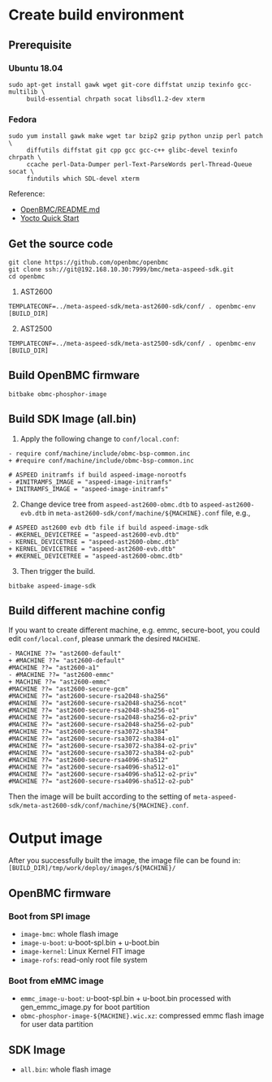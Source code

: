 # Create build environment
## Prerequisite
### Ubuntu 18.04
```
sudo apt-get install gawk wget git-core diffstat unzip texinfo gcc-multilib \
     build-essential chrpath socat libsdl1.2-dev xterm
```

### Fedora
```
sudo yum install gawk make wget tar bzip2 gzip python unzip perl patch \
     diffutils diffstat git cpp gcc gcc-c++ glibc-devel texinfo chrpath \
     ccache perl-Data-Dumper perl-Text-ParseWords perl-Thread-Queue socat \
     findutils which SDL-devel xterm
```

Reference:
- [OpenBMC/README.md](https://github.com/openbmc/openbmc#1-prerequisite)
- [Yocto Quick Start](https://www.yoctoproject.org/docs/1.8/yocto-project-qs/yocto-project-qs.html#the-linux-distro)

## Get the source code
```
git clone https://github.com/openbmc/openbmc
git clone ssh://git@192.168.10.30:7999/bmc/meta-aspeed-sdk.git
cd openbmc
```

1. AST2600

```
TEMPLATECONF=../meta-aspeed-sdk/meta-ast2600-sdk/conf/ . openbmc-env [BUILD_DIR]
```

2. AST2500

```
TEMPLATECONF=../meta-aspeed-sdk/meta-ast2500-sdk/conf/ . openbmc-env [BUILD_DIR]
```

## Build OpenBMC firmware
```
bitbake obmc-phosphor-image
```

## Build SDK Image (all.bin)
1. Apply the following change to `conf/local.conf`:

```
- require conf/machine/include/obmc-bsp-common.inc
+ #require conf/machine/include/obmc-bsp-common.inc

# ASPEED initramfs if build aspeed-image-norootfs
- #INITRAMFS_IMAGE = "aspeed-image-initramfs"
+ INITRAMFS_IMAGE = "aspeed-image-initramfs"
```

2. Change device tree from `aspeed-ast2600-obmc.dtb` to `aspeed-ast2600-evb.dtb` in `meta-ast2600-sdk/conf/machine/${MACHINE}.conf` file, e.g.,

```
# ASPEED ast2600 evb dtb file if build aspeed-image-sdk
- #KERNEL_DEVICETREE = "aspeed-ast2600-evb.dtb"
- KERNEL_DEVICETREE = "aspeed-ast2600-obmc.dtb"
+ KERNEL_DEVICETREE = "aspeed-ast2600-evb.dtb"
+ #KERNEL_DEVICETREE = "aspeed-ast2600-obmc.dtb"
```

3. Then trigger the build.

```
bitbake aspeed-image-sdk
```

## Build different machine config
If you want to create different machine, e.g. emmc, secure-boot, you could edit `conf/local.conf`, please unmark the desired `MACHINE`.
```
- MACHINE ??= "ast2600-default"
+ #MACHINE ??= "ast2600-default"
#MACHINE ??= "ast2600-a1"
- #MACHINE ??= "ast2600-emmc"
+ MACHINE ??= "ast2600-emmc"
#MACHINE ??= "ast2600-secure-gcm"
#MACHINE ??= "ast2600-secure-rsa2048-sha256"
#MACHINE ??= "ast2600-secure-rsa2048-sha256-ncot"
#MACHINE ??= "ast2600-secure-rsa2048-sha256-o1"
#MACHINE ??= "ast2600-secure-rsa2048-sha256-o2-priv"
#MACHINE ??= "ast2600-secure-rsa2048-sha256-o2-pub"
#MACHINE ??= "ast2600-secure-rsa3072-sha384"
#MACHINE ??= "ast2600-secure-rsa3072-sha384-o1"
#MACHINE ??= "ast2600-secure-rsa3072-sha384-o2-priv"
#MACHINE ??= "ast2600-secure-rsa3072-sha384-o2-pub"
#MACHINE ??= "ast2600-secure-rsa4096-sha512"
#MACHINE ??= "ast2600-secure-rsa4096-sha512-o1"
#MACHINE ??= "ast2600-secure-rsa4096-sha512-o2-priv"
#MACHINE ??= "ast2600-secure-rsa4096-sha512-o2-pub"
```

Then the image will be built according to the setting of `meta-aspeed-sdk/meta-ast2600-sdk/conf/machine/${MACHINE}.conf`.

# Output image
After you successfully built the image, the image file can be found in: `[BUILD_DIR]/tmp/work/deploy/images/${MACHINE}/`

## OpenBMC firmware

### Boot from SPI image
- `image-bmc`: whole flash image
- `image-u-boot`: u-boot-spl.bin + u-boot.bin
- `image-kernel`: Linux Kernel FIT image
- `image-rofs`: read-only root file system

### Boot from eMMC image
- `emmc_image-u-boot`: u-boot-spl.bin + u-boot.bin processed with gen\_emmc\_image.py for boot partition
- `obmc-phosphor-image-${MACHINE}.wic.xz`: compressed emmc flash image for user data partition

## SDK Image
- `all.bin`: whole flash image
